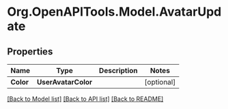 # Org.OpenAPITools.Model.AvatarUpdate

## Properties

Name | Type | Description | Notes
------------ | ------------- | ------------- | -------------
**Color** | **UserAvatarColor** |  | [optional] 

[[Back to Model list]](../../README.md#documentation-for-models) [[Back to API list]](../../README.md#documentation-for-api-endpoints) [[Back to README]](../../README.md)

